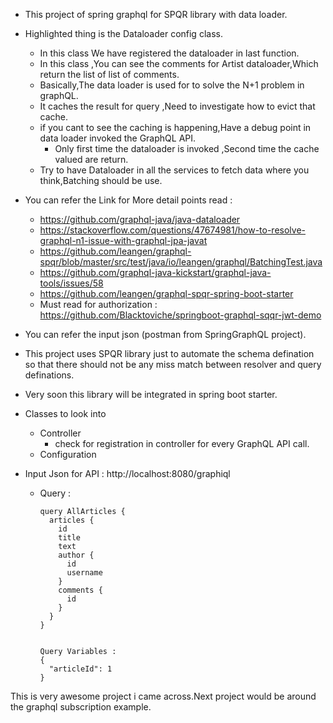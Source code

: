 * This project of spring graphql for SPQR library with data loader.
* Highlighted thing is the Dataloader config class.
    * In this class We have registered the dataloader in last function.
    * In this class ,You can see the comments for Artist dataloader,Which return the list of list of comments.
    * Basically,The data loader is used for to solve the N+1 problem in graphQL.
    * It caches the result for query ,Need to investigate how to evict that cache.
    * if you cant to see the caching is happening,Have a debug point in data loader invoked the GraphQL API.
        * Only first time the dataloader is invoked ,Second time the cache valued are return.
    * Try to have Dataloader in all the services to fetch data where you think,Batching should be use.    
    
* You can refer the Link for More detail points read :
    * https://github.com/graphql-java/java-dataloader 
    * https://stackoverflow.com/questions/47674981/how-to-resolve-graphql-n1-issue-with-graphql-jpa-javat
    * https://github.com/leangen/graphql-spqr/blob/master/src/test/java/io/leangen/graphql/BatchingTest.java
    * https://github.com/graphql-java-kickstart/graphql-java-tools/issues/58
    * https://github.com/leangen/graphql-spqr-spring-boot-starter
    * Must read for authorization : https://github.com/Blacktoviche/springboot-graphql-sqqr-jwt-demo
    
* You can refer the input json (postman from SpringGraphQL project).
* This project uses SPQR library just to automate the schema defination so that there should not be any miss match between resolver and query definations.
* Very soon this library will be integrated in spring boot starter.
* Classes to look into
    * Controller
      * check for registration in controller for every GraphQL API call.
    * Configuration
* Input Json for API : http://localhost:8080/graphiql
    * Query :
       ```
       query AllArticles {
         articles {
           id
           title
           text
           author {
             id
             username
           }
           comments {
             id
           }
         }
       }
      
      
      Query Variables :
       {
         "articleId": 1
       }
       
This is very awesome project i came across.Next project would be around the graphql subscription example.
